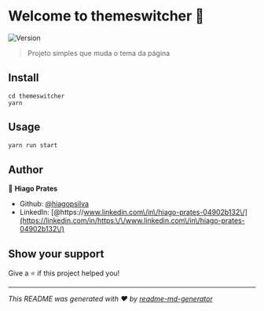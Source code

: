 # Welcome to themeswitcher 👋
![Version](https://img.shields.io/badge/version-0.1.0-blue.svg?cacheSeconds=2592000)

> Projeto simples que muda o tema da página

## Install

```
cd themeswitcher
yarn 
```

## Usage

```sh
yarn run start
```

## Author

👤 **Hiago Prates**

* Github: [@hiagopsilva](https://github.com/hiagopsilva)
* LinkedIn: [@https:\/\/www.linkedin.com\/in\/hiago-prates-04902b132\/](https://linkedin.com/in/https:\/\/www.linkedin.com\/in\/hiago-prates-04902b132\/)

## Show your support

Give a ⭐️ if this project helped you!


***
_This README was generated with ❤️ by [readme-md-generator](https://github.com/kefranabg/readme-md-generator)_